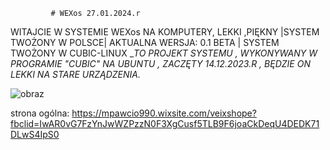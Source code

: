              # WEXos 27.01.2024.r
WITAJCIE W SYSTEMIE WEXos NA KOMPUTERY, LEKKI ,PIĘKNY 
  |SYSTEM TWOŻONY W POLSCE|
      AKTUALNA WERSJA: 0.1 BETA
| SYSTEM TWOŻONY W CUBIC-LINUX
__TO PROJEKT SYSTEMU , WYKONYWANY W PROGRAMIE "CUBIC" NA UBUNTU , ZACZĘTY 14.12.2023.R , BĘDZIE ON LEKKI NA STARE URZĄDZENIA._
                  



             
![obraz](https://github.com/pawcio06141/WexOS/assets/157916170/5cbeb4d9-8a47-441c-b798-befb2e3a6208)


strona ogólna: https://mpawcio990.wixsite.com/veixshope?fbclid=IwAR0vG7FzYnJwWZPzzN0F3XgCusf5TLB9F6joaCkDeqU4DEDK71DLwS4IpS0 



